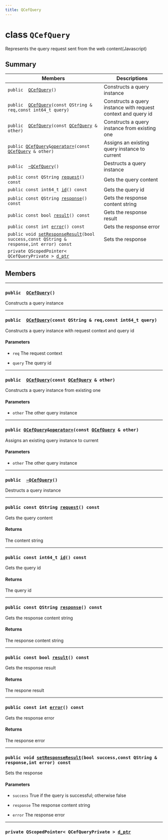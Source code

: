 ```yaml
---
title: QCefQuery
---
```


# class `QCefQuery` <a class="anchor" id="class_q_cef_query"></a>

Represents the query request sent from the web content(Javascript)

## Summary

 Members                        | Descriptions                                
--------------------------------|---------------------------------------------
`public  `[`QCefQuery`](#class_q_cef_query_1a22d9fddcadce7a6e0259c691634c4d7a)`()` | Constructs a query instance
`public  `[`QCefQuery`](#class_q_cef_query_1a4371b3245657bf41312aead3a88cbe33)`(const QString & req,const int64_t query)` | Constructs a query instance with request context and query id
`public  `[`QCefQuery`](#class_q_cef_query_1a15297bbfd653f64aa48cec2347562b9e)`(const `[`QCefQuery`](#class_q_cef_query)` & other)` | Constructs a query instance from existing one
`public `[`QCefQuery`](#class_q_cef_query)` & `[`operator=`](#class_q_cef_query_1adb304235ed62a9cac92338a415bfb058)`(const `[`QCefQuery`](#class_q_cef_query)` & other)` | Assigns an existing query instance to current
`public  `[`~QCefQuery`](#class_q_cef_query_1a402d117cbd2d37681394f86d31ed11a3)`()` | Destructs a query instance
`public const QString `[`request`](#class_q_cef_query_1a16d137bcc1bf2ef9bc8969ff1bd091e7)`() const` | Gets the query content
`public const int64_t `[`id`](#class_q_cef_query_1afa08eaa6e1957219028db0256edd5d46)`() const` | Gets the query id
`public const QString `[`response`](#class_q_cef_query_1a663d5945146bebe69a0a3c5448bb9280)`() const` | Gets the response content string
`public const bool `[`result`](#class_q_cef_query_1a8c2d78e19628d8066570338d659bc9b2)`() const` | Gets the response result
`public const int `[`error`](#class_q_cef_query_1ab35201ac89d89f1445538f82a12f8fa8)`() const` | Gets the response error
`public void `[`setResponseResult`](#class_q_cef_query_1aa86db4e257e3dc4e29c7906d80e06f28)`(bool success,const QString & response,int error) const` | Sets the response
`private QScopedPointer< QCefQueryPrivate > `[`d_ptr`](#class_q_cef_query_1a3e84c15339bbf841b91a541222aed4e6) | 

## Members

---
### `public  `[`QCefQuery`](#class_q_cef_query_1a22d9fddcadce7a6e0259c691634c4d7a)`()` <a class="anchor" id="class_q_cef_query_1a22d9fddcadce7a6e0259c691634c4d7a"></a>

Constructs a query instance

---
### `public  `[`QCefQuery`](#class_q_cef_query_1a4371b3245657bf41312aead3a88cbe33)`(const QString & req,const int64_t query)` <a class="anchor" id="class_q_cef_query_1a4371b3245657bf41312aead3a88cbe33"></a>

Constructs a query instance with request context and query id

#### Parameters
* `req` The request context

* `query` The query id

---
### `public  `[`QCefQuery`](#class_q_cef_query_1a15297bbfd653f64aa48cec2347562b9e)`(const `[`QCefQuery`](#class_q_cef_query)` & other)` <a class="anchor" id="class_q_cef_query_1a15297bbfd653f64aa48cec2347562b9e"></a>

Constructs a query instance from existing one

#### Parameters
* `other` The other query instance

---
### `public `[`QCefQuery`](#class_q_cef_query)` & `[`operator=`](#class_q_cef_query_1adb304235ed62a9cac92338a415bfb058)`(const `[`QCefQuery`](#class_q_cef_query)` & other)` <a class="anchor" id="class_q_cef_query_1adb304235ed62a9cac92338a415bfb058"></a>

Assigns an existing query instance to current

#### Parameters
* `other` The other query instance

---
### `public  `[`~QCefQuery`](#class_q_cef_query_1a402d117cbd2d37681394f86d31ed11a3)`()` <a class="anchor" id="class_q_cef_query_1a402d117cbd2d37681394f86d31ed11a3"></a>

Destructs a query instance

---
### `public const QString `[`request`](#class_q_cef_query_1a16d137bcc1bf2ef9bc8969ff1bd091e7)`() const` <a class="anchor" id="class_q_cef_query_1a16d137bcc1bf2ef9bc8969ff1bd091e7"></a>

Gets the query content

#### Returns
The content string

---
### `public const int64_t `[`id`](#class_q_cef_query_1afa08eaa6e1957219028db0256edd5d46)`() const` <a class="anchor" id="class_q_cef_query_1afa08eaa6e1957219028db0256edd5d46"></a>

Gets the query id

#### Returns
The query id

---
### `public const QString `[`response`](#class_q_cef_query_1a663d5945146bebe69a0a3c5448bb9280)`() const` <a class="anchor" id="class_q_cef_query_1a663d5945146bebe69a0a3c5448bb9280"></a>

Gets the response content string

#### Returns
The response content string

---
### `public const bool `[`result`](#class_q_cef_query_1a8c2d78e19628d8066570338d659bc9b2)`() const` <a class="anchor" id="class_q_cef_query_1a8c2d78e19628d8066570338d659bc9b2"></a>

Gets the response result

#### Returns
The respone result

---
### `public const int `[`error`](#class_q_cef_query_1ab35201ac89d89f1445538f82a12f8fa8)`() const` <a class="anchor" id="class_q_cef_query_1ab35201ac89d89f1445538f82a12f8fa8"></a>

Gets the response error

#### Returns
The response error

---
### `public void `[`setResponseResult`](#class_q_cef_query_1aa86db4e257e3dc4e29c7906d80e06f28)`(bool success,const QString & response,int error) const` <a class="anchor" id="class_q_cef_query_1aa86db4e257e3dc4e29c7906d80e06f28"></a>

Sets the response

#### Parameters
* `success` True if the query is successful; otherwise false

* `response` The response content string

* `error` The response error

---
### `private QScopedPointer< QCefQueryPrivate > `[`d_ptr`](#class_q_cef_query_1a3e84c15339bbf841b91a541222aed4e6) <a class="anchor" id="class_q_cef_query_1a3e84c15339bbf841b91a541222aed4e6"></a>

